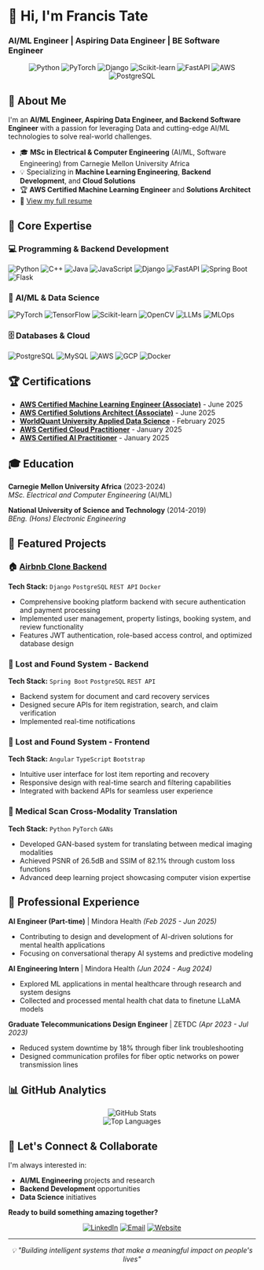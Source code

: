 # 👋 Hi, I'm Francis Tate

### AI/ML Engineer | Aspiring Data Engineer | BE Software Engineer

<div align="center">
  <img src="https://img.shields.io/badge/Python-3776AB?style=for-the-badge&logo=python&logoColor=white" alt="Python"/>
  <img src="https://img.shields.io/badge/PyTorch-EE4C2C?style=for-the-badge&logo=pytorch&logoColor=white" alt="PyTorch"/>
  <img src="https://img.shields.io/badge/Django-092E20?style=for-the-badge&logo=django&logoColor=white" alt="Django"/>
  <img src="https://img.shields.io/badge/scikit--learn-F7931E?style=for-the-badge&logo=scikit-learn&logoColor=white" alt="Scikit-learn"/>
  <img src="https://img.shields.io/badge/FastAPI-009688?style=for-the-badge&logo=fastapi&logoColor=white" alt="FastAPI"/>
  <img src="https://img.shields.io/badge/AWS-232F3E?style=for-the-badge&logo=amazon-aws&logoColor=white" alt="AWS"/>
  <img src="https://img.shields.io/badge/PostgreSQL-4169E1?style=for-the-badge&logo=postgresql&logoColor=white" alt="PostgreSQL"/>
</div>

## 🚀 About Me

I'm an **AI/ML Engineer, Aspiring Data Engineer, and Backend Software Engineer** with a passion for leveraging Data and cutting-edge AI/ML technologies to solve real-world challenges.

- 🎓 **MSc in Electrical & Computer Engineering** (AI/ML, Software Engineering) from Carnegie Mellon University Africa
- 💡 Specializing in **Machine Learning Engineering**, **Backend Development**, and **Cloud Solutions**
- 🏆 **AWS Certified Machine Learning Engineer** and **Solutions Architect**
- 📄 [View my full resume](https://drive.google.com/file/d/1oJA4c_RXubF1P-KJRDWxtd0_6TK04pht/view?usp=sharing)

## 🧠 Core Expertise

### 💻 **Programming & Backend Development**
<p>
  <img src="https://img.shields.io/badge/Python-3776AB?style=flat-square&logo=python&logoColor=white" alt="Python"/>
  <img src="https://img.shields.io/badge/C++-00599C?style=flat-square&logo=cplusplus&logoColor=white" alt="C++"/>
  <img src="https://img.shields.io/badge/Java-ED8B00?style=flat-square&logo=java&logoColor=white" alt="Java"/>
  <img src="https://img.shields.io/badge/JavaScript-F7DF1E?style=flat-square&logo=javascript&logoColor=black" alt="JavaScript"/>
  <img src="https://img.shields.io/badge/Django-092E20?style=flat-square&logo=django&logoColor=white" alt="Django"/>
  <img src="https://img.shields.io/badge/FastAPI-009688?style=flat-square&logo=fastapi&logoColor=white" alt="FastAPI"/>
  <img src="https://img.shields.io/badge/Spring_Boot-6DB33F?style=flat-square&logo=spring-boot&logoColor=white" alt="Spring Boot"/>
  <img src="https://img.shields.io/badge/Flask-000000?style=flat-square&logo=flask&logoColor=white" alt="Flask"/>
</p>

### 🤖 **AI/ML & Data Science**
<p>
  <img src="https://img.shields.io/badge/PyTorch-EE4C2C?style=flat-square&logo=pytorch&logoColor=white" alt="PyTorch"/>
  <img src="https://img.shields.io/badge/TensorFlow-FF6F00?style=flat-square&logo=tensorflow&logoColor=white" alt="TensorFlow"/>
  <img src="https://img.shields.io/badge/ScikitLearn-F7931E?style=flat-square&logo=scikit-learn&logoColor=white" alt="Scikit-learn"/>
  <img src="https://img.shields.io/badge/OpenCV-5C3EE8?style=flat-square&logo=opencv&logoColor=white" alt="OpenCV"/>
  <img src="https://img.shields.io/badge/LLMs-FF6B6B?style=flat-square" alt="LLMs"/>
  <img src="https://img.shields.io/badge/MLOps-4CAF50?style=flat-square" alt="MLOps"/>
</p>

### 🗄️ **Databases & Cloud**
<p>
  <img src="https://img.shields.io/badge/PostgreSQL-4169E1?style=flat-square&logo=postgresql&logoColor=white" alt="PostgreSQL"/>
  <img src="https://img.shields.io/badge/MySQL-4479A1?style=flat-square&logo=mysql&logoColor=white" alt="MySQL"/>
  <img src="https://img.shields.io/badge/AWS-232F3E?style=flat-square&logo=amazon-aws&logoColor=white" alt="AWS"/>
  <img src="https://img.shields.io/badge/GCP-4285F4?style=flat-square&logo=google-cloud&logoColor=white" alt="GCP"/>
  <img src="https://img.shields.io/badge/Docker-2496ED?style=flat-square&logo=docker&logoColor=white" alt="Docker"/>
</p>

## 🏆 Certifications

- **[AWS Certified Machine Learning Engineer (Associate)](https://cp.certmetrics.com/amazon/en/public/verify/credential/2126c2535bd84e0ca8e217c0c045080a)** - June 2025
- **[AWS Certified Solutions Architect (Associate)](https://cp.certmetrics.com/amazon/en/public/verify/credential/961e5b8dda8844318ace4c7a4616a694)** - June 2025
- **[WorldQuant University Applied Data Science](https://www.credly.com/badges/a012dcf6-0420-4342-9b4a-17265421535b/public_url)** - February 2025
- **[AWS Certified Cloud Practitioner](https://cp.certmetrics.com/amazon/en/public/verify/credential/6567101bc76640ed87e058c63ed6cda8)** - January 2025
- **[AWS Certified AI Practitioner](https://cp.certmetrics.com/amazon/en/public/verify/credential/f8dedc635a8446e6aa13172348d5bd9c)** - January 2025

## 🎓 Education

**Carnegie Mellon University Africa** (2023-2024)  
*MSc. Electrical and Computer Engineering* (AI/ML)

**National University of Science and Technology** (2014-2019)  
*BEng. (Hons) Electronic Engineering*

## 🌟 Featured Projects

### 🏠 [Airbnb Clone Backend](https://github.com/francistate/airbnb-clone-project)
**Tech Stack:** `Django` `PostgreSQL` `REST API` `Docker`
- Comprehensive booking platform backend with secure authentication and payment processing
- Implemented user management, property listings, booking system, and review functionality
- Features JWT authentication, role-based access control, and optimized database design

### 📄 Lost and Found System - Backend
**Tech Stack:** `Spring Boot` `PostgreSQL` `REST API`
- Backend system for document and card recovery services
- Designed secure APIs for item registration, search, and claim verification
- Implemented real-time notifications 

### 🎨 Lost and Found System - Frontend
**Tech Stack:** `Angular` `TypeScript` `Bootstrap`
- Intuitive user interface for lost item reporting and recovery
- Responsive design with real-time search and filtering capabilities
- Integrated with backend APIs for seamless user experience

### 🏥 Medical Scan Cross-Modality Translation
**Tech Stack:** `Python` `PyTorch` `GANs`
- Developed GAN-based system for translating between medical imaging modalities
- Achieved PSNR of 26.5dB and SSIM of 82.1% through custom loss functions
- Advanced deep learning project showcasing computer vision expertise

## 💼 Professional Experience

**AI Engineer (Part-time)** | Mindora Health *(Feb 2025 - Jun 2025)*
- Contributing to design and development of AI-driven solutions for mental health applications
- Focusing on conversational therapy AI systems and predictive modeling

**AI Engineering Intern** | Mindora Health *(Jun 2024 - Aug 2024)*
- Explored ML applications in mental healthcare through research and system designs
- Collected and processed mental health chat data to finetune LLaMA models

**Graduate Telecommunications Design Engineer** | ZETDC *(Apr 2023 - Jul 2023)*
- Reduced system downtime by 18% through fiber link troubleshooting
- Designed communication profiles for fiber optic networks on power transmission lines

## 📊 GitHub Analytics

<div align="center">
  <img src="https://github-readme-stats.vercel.app/api?username=francistate&show_icons=true&theme=radical&hide_border=true" alt="GitHub Stats" />
</div>

<div align="center">
  <img src="https://github-readme-stats.vercel.app/api/top-langs/?username=francistate&layout=compact&theme=radical&hide_border=true" alt="Top Languages" />
</div>

## 🤝 Let's Connect & Collaborate

I'm always interested in:
- **AI/ML Engineering** projects and research
- **Backend Development** opportunities  
- **Data Science** initiatives

**Ready to build something amazing together?**

<div align="center">
  
[![LinkedIn](https://img.shields.io/badge/LinkedIn-0077B5?style=for-the-badge&logo=linkedin&logoColor=white)](https://www.linkedin.com/in/francistate)
[![Email](https://img.shields.io/badge/Email-D14836?style=for-the-badge&logo=gmail&logoColor=white)](mailto:francistate008@gmail.com)
[![Website](https://img.shields.io/badge/Website-000000?style=for-the-badge&logo=About.me&logoColor=white)](https://francistate.github.io)

</div>

---

<div align="center">
  <i>💡 "Building intelligent systems that make a meaningful impact on people's lives"</i>
</div>
